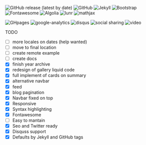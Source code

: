 ![GitHub release (latest by date)](https://img.shields.io/github/v/release/dieghernan/chulapa) ![GitHub](https://img.shields.io/github/license/dieghernan/chulapa) ![Jekyll](https://img.shields.io/badge/jekyll-3.8.7-blue) ![Bootstrap](https://img.shields.io/badge/bootstrap-4.5.0-blue) ![Fontawesome](https://img.shields.io/badge/fontawesome->5.0.0-blue) ![Algolia](https://img.shields.io/badge/algolia->4.7.0-blue) ![lunr](https://img.shields.io/badge/lunr-2.3.8-blue) ![mathjax](https://img.shields.io/badge/mathjax-2.7.1-blue)

![GHpages](https://img.shields.io/badge/gh--pages-ready-succes) ![google-analytics](https://img.shields.io/badge/google--analytics-ready-succes) ![disqus](https://img.shields.io/badge/disqus-ready-succes) ![social sharing](https://img.shields.io/badge/social--sharing-ready-succes)  ![video](https://img.shields.io/badge/video--support-ok-succes)



TODO

- [ ] more locales on dates (help wanted)
- [ ] move to final location 
- [ ] create remote example
- [ ] create docs
- [x] finish year archive
- [x] redesign of gallery liquid code
- [x] full implement of cards on summary
- [x] alternative navbar
- [x] feed
- [x] blog pagination
- [x] Navbar fixed on top
- [x] Responsive
- [x] Syntax highlighting 
- [x] Fontawesome
- [ ] Easy to mantain
- [x] Seo and Twitter ready
- [x] Disquss support
- [x] Defaults by Jekyll and GitHub tags
